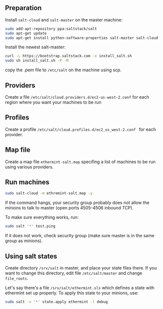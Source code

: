 ## Preparation

Install `salt-cloud` and `salt-master` on the master machine:

```bash
sudo add-apt-repository ppa:saltstack/salt
sudo apt-get update
sudo apt-get install python-software-properties salt-master salt-cloud
```

Install the newest salt-master:
```bash
curl -L https://bootstrap.saltstack.com -o install_salt.sh
sudo sh install_salt.sh -P -M
```

copy the .pem file to `/etc/salt` on the machine using scp.

## Providers

Create a file `/etc/salt/cloud.providers.d/ec2-us-west-2.conf` for each region where you want your machines to be run

## Profiles

Create a profile `/etc/salt/cloud.profiles.d/ec2_us_west-2.conf ` for each provider.

## Map file

Create a map file `ethermint-salt.map` specifing a list of machines to be run using various providers.

## Run machines

```bash
sudo salt-cloud -m ethremint-salt.map -y
```

If the command hangs, your security group probably does not allow the minions to talk to master (open ports 4505-4506 inbound TCP). 

To make sure everything works, run:

```bash
sudo salt '*' test.ping
```

If it does not work, check security group (make sure master is in the same group as minions).

## Using salt states

Create directory `/srv/salt` in master, and place your state files there.
If you want to change this directory, edit file `/etc/salt/master` and change `file_roots`. 
 
Let's say there's a file `/srv/salt/ethermint.sls` which defines a state with ethermint set up properly. To apply this state to your minions, use:

```bash
sudo salt -v '*' state.apply ethermint -l debug
```
